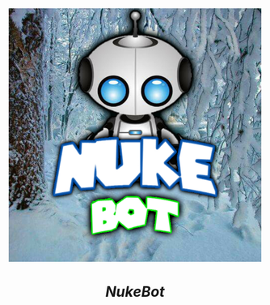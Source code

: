 <div align="center">
<img src="https://raw.githubusercontent.com/1Gustavo/nkv9/main/sticker/dnsnew.webp" alt="HisokaBot" width="500" />

# _**NukeBot**_
